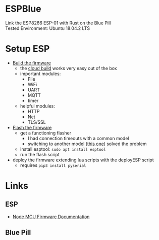 # ESPBlue
Link the ESP8266 ESP-01 with Rust on the Blue Pill  
Tested Environment: Ubuntu 18.04.2 LTS

# Setup ESP
- [Build the firmware](https://nodemcu.readthedocs.io/en/master/build/)
    - the [cloud build](https://nodemcu-build.com/) works very easy out of the box
    - important modules:
        - File
        - WiFi
        - UART
        - MQTT
        - timer
    - helpful modules:
        - HTTP
        - Net
        - TLS/SSL
- [Flash the firmware](https://nodemcu.readthedocs.io/en/master/flash/)
    - get a functioning flasher
        - I had connection timeouts with a common model
        - switching to another model ([this one](https://www.amazon.com/UJuly-OPEN-SMART-ESP8266-ESP-01-Adapter/dp/B07DL6KKQP)) solved the problem
    - install esptool: ``sudo apt install esptool``
    - run the flash script
- deploy the firmware extending lua scripts with the deployESP script
    - requires ``pip3 install pyserial``
# Links
## ESP
- [Node MCU Firmware Documentation](https://nodemcu.readthedocs.io/en/master/)

## Blue Pill